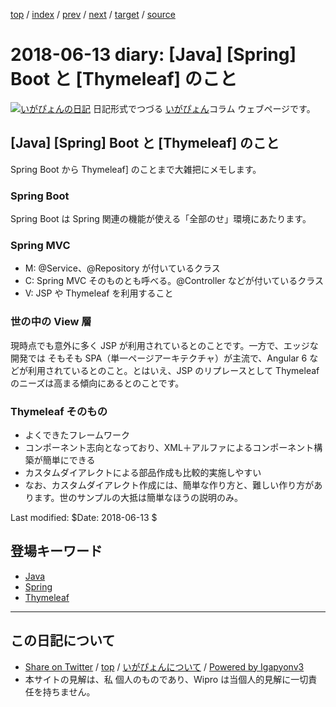 [top](../index.html) 
 / [index](index.html) 
 / [prev](ig180604.html) 
 / [next](ig180623.html) 
 / [target](http://www.igapyon.jp/igapyon/diary/2018/ig180613.html) 
 / [source](https://github.com/igapyon/diary/blob/master/2018/ig180613.src.md) 

2018-06-13 diary: [Java] [Spring] Boot と [Thymeleaf] のこと
=====================================================================================================
[![いがぴょんの日記](http://www.igapyon.jp/igapyon/diary/images/iga200306s.jpg "いがぴょん")](http://www.igapyon.jp/igapyon/diary/memo/memoigapyon.html) 日記形式でつづる [いがぴょん](http://www.igapyon.jp/igapyon/diary/memo/memoigapyon.html)コラム ウェブページです。

## [Java] [Spring] Boot と [Thymeleaf] のこと

Spring Boot から Thymeleaf] のことまで大雑把にメモします。

### Spring Boot

Spring Boot は Spring 関連の機能が使える「全部のせ」環境にあたります。

### Spring MVC

- M: @Service、@Repository が付いているクラス
- C: Spring MVC そのものとも呼べる。@Controller などが付いているクラス
- V: JSP や Thymeleaf を利用すること

### 世の中の View 層

現時点でも意外に多く JSP が利用されているとのことです。一方で、エッジな開発では そもそも SPA（単一ページアーキテクチャ）が主流で、Angular 6 などが利用されているとのこと。とはいえ、JSP のリプレースとして Thymeleaf のニーズは高まる傾向にあるとのことです。

### Thymeleaf そのもの

- よくできたフレームワーク
- コンポーネント志向となっており、XML＋アルファによるコンポーネント構築が簡単にできる
- カスタムダイアレクトによる部品作成も比較的実施しやすい
- なお、カスタムダイアレクト作成には、簡単な作り方と、難しい作り方があります。世のサンプルの大抵は簡単なほうの説明のみ。

Last modified: $Date: 2018-06-13 $

## 登場キーワード

* [Java](../keyword/java.html)
* [Spring](../keyword/spring.html)
* [Thymeleaf](../keyword/thymeleaf.html)

----------------------------------------------------------------------------------------------------

## この日記について

* [Share on Twitter](https://twitter.com/intent/tweet?hashtags=igapyon%2Cdiary%2C%E3%81%84%E3%81%8C%E3%81%B4%E3%82%87%E3%82%93%2CJava%2CSpring%2CThymeleaf&text=%5BJava%5D+%5BSpring%5D+Boot+%E3%81%A8+%5BThymeleaf%5D+%E3%81%AE%E3%81%93%E3%81%A8&url=http%3A%2F%2Fwww.igapyon.jp%2Figapyon%2Fdiary%2F2018%2Fig180613.html) / [top](../index.html) / [いがぴょんについて](http://www.igapyon.jp/igapyon/diary/memo/memoigapyon.html) / [Powered by Igapyonv3](https://github.com/igapyon/igapyonv3)
* 本サイトの見解は、私 個人のものであり、Wipro は当個人的見解に一切責任を持ちません。 
